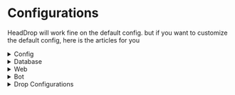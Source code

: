# Configurations

HeadDrop will work fine on the default config. but if you want to customize the default config, here is the articles for you



<details>

<summary>Config</summary>

* **Version** -> You will see the plugin version here. you shouldn't touch it

- **Update-Notify** -> If the value is "true", it will send an update notification to players who have "headdrop.notif&#x79;**"** permission

* **Require-Killer-Player**: If set to "true", the plugin will verify that a mob was killed by a player before dropping its head.

- **Killer-Require-Permission** -> If the value is "true", the plugin will check if the mob killer is a player and that killer player has "headdrop.killer" permission

* **Enable-Looting** -> If the value is "true", plugin will add extra drop chance on mob killed by a player

- **Baby-HeadDrop** -> If the value is "true", baby mob will drop heads too

* **Enable-Perm-Chance** ->  If the value is "true", it will check if killer player have "headdrop.chance.{NUMBER}" permission and add that number of chance with default drop chance. make sure the number is an integer number and its from 1-100

- **Nerf-Spawner** -> Block spawnner mobs from dropping heads

* **Bounties** -> Enable Bounties&#x20;

- **Disable-Worlds** -> Mobs wouldn't drop head on listed worlds

</details>

<details>

<summary>Database</summary>

* **Online** -> If your server/network is in online mode, set this to "true" otherwise set this to "false"

- **URL** -> 3 types of Database is supported\
  SQLite -> jdbc:sqlite:{FILENAME}\
  MySQL -> jdbc:mysql://{HOST}:{PORT}/{DATABASE}?autoReconnect=true\&useSSL=false

* **User** -> Username of the database. if you are using SQLite, you can set this to null

- **Password** -> Password of the database. if you are using SQLite, you can set this to null\


</details>

<details>

<summary>Web</summary>

* **Enable** -> If the value is "true", the plugin will host a leaderboard database

- **Port** -> Set a port to host the website

* **Endpoint** -> endpoint is the context of the website. if you set this to "leaderboard", you will find the website on [https://{IP}:{PORT}/leaderboard](https://localhost:8080/leaderboard)

</details>

<details>

<summary>Bot</summary>

* **Enable** -> If the value is "true", the plugin will send webhook message when a head is dropped by a mob or players

- **WebHook** -> WebHook URL. you can create a discord webhook URL from channel settings to Integrations

* **Title** -> Title of the discord embed (PlaceholderAPI supported) (Default placeholder {KILLER} & {MOB} which return killer name & mob name)

- **Description** -> Description of the discord embed (PlaceholderAPI supported) (Default placeholder {KILLER} & {MOB} which return killer name & mob name)

* **Footer** -> Footer of the discord embed (PlaceholderAPI supported) (Default placeholder {KILLER} & {MOB} which return killer name & mob name)

</details>

<details>

<summary>Drop Configurations</summary>

* **Name** -> Set name of the mob's head (Colorcode supported)

- **Drop** -> If the value is "true", that mod will attempt to drop head

* **Chance** -> Drop chance for the mob's head (0.01 to 100.0)

- **Lore** -> A list of lores that will be on the head (Lores are not permanent & lores are color code supported) (Default placeholders are {KILLER} & {DATE} which will return killer name & killed time)\


Note: You may find some mobs without a name section. those mobs head name isn't supported & you will find a extra option in PLAYER which is "Require-Permission" That means the player has "headdrop.player" permission, he/she will drop head on death

</details>

